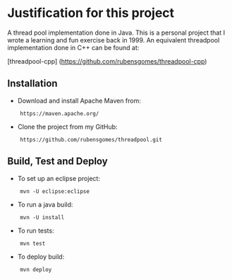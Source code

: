# Justification for this project

A thread pool implementation done in Java. This is a personal project that I wrote
a learning and fun exercise back in 1999. An equivalent threadpool implementation done
in C++ can be found at:

[threadpool-cpp] (https://github.com/rubensgomes/threadpool-cpp) 

## Installation

- Download and install Apache Maven from:
```
    https://maven.apache.org/
```
- Clone the project from my GitHub:
```
    https://github.com/rubensgomes/threadpool.git
```
## Build, Test and Deploy

- To set up an eclipse project:
```
    mvn -U eclipse:eclipse
```
- To run a java build:
```
    mvn -U install
```
- To run tests:
```
    mvn test
```
- To deploy build:
```
    mvn deploy
```
